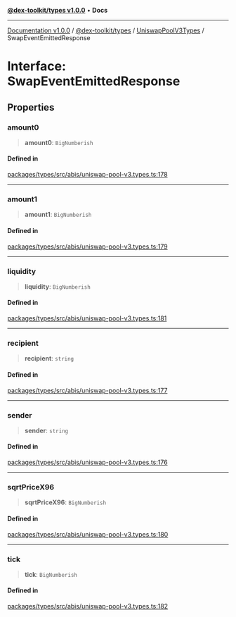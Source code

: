 [**@dex-toolkit/types v1.0.0**](../../../README.md) • **Docs**

***

[Documentation v1.0.0](../../../../../packages.md) / [@dex-toolkit/types](../../../README.md) / [UniswapPoolV3Types](../README.md) / SwapEventEmittedResponse

# Interface: SwapEventEmittedResponse

## Properties

### amount0

> **amount0**: `BigNumberish`

#### Defined in

[packages/types/src/abis/uniswap-pool-v3.types.ts:178](https://github.com/niZmosis/dex-toolkit/blob/3d8b41b44787b30fbea5de3ab4737662ffb61bc8/packages/types/src/abis/uniswap-pool-v3.types.ts#L178)

***

### amount1

> **amount1**: `BigNumberish`

#### Defined in

[packages/types/src/abis/uniswap-pool-v3.types.ts:179](https://github.com/niZmosis/dex-toolkit/blob/3d8b41b44787b30fbea5de3ab4737662ffb61bc8/packages/types/src/abis/uniswap-pool-v3.types.ts#L179)

***

### liquidity

> **liquidity**: `BigNumberish`

#### Defined in

[packages/types/src/abis/uniswap-pool-v3.types.ts:181](https://github.com/niZmosis/dex-toolkit/blob/3d8b41b44787b30fbea5de3ab4737662ffb61bc8/packages/types/src/abis/uniswap-pool-v3.types.ts#L181)

***

### recipient

> **recipient**: `string`

#### Defined in

[packages/types/src/abis/uniswap-pool-v3.types.ts:177](https://github.com/niZmosis/dex-toolkit/blob/3d8b41b44787b30fbea5de3ab4737662ffb61bc8/packages/types/src/abis/uniswap-pool-v3.types.ts#L177)

***

### sender

> **sender**: `string`

#### Defined in

[packages/types/src/abis/uniswap-pool-v3.types.ts:176](https://github.com/niZmosis/dex-toolkit/blob/3d8b41b44787b30fbea5de3ab4737662ffb61bc8/packages/types/src/abis/uniswap-pool-v3.types.ts#L176)

***

### sqrtPriceX96

> **sqrtPriceX96**: `BigNumberish`

#### Defined in

[packages/types/src/abis/uniswap-pool-v3.types.ts:180](https://github.com/niZmosis/dex-toolkit/blob/3d8b41b44787b30fbea5de3ab4737662ffb61bc8/packages/types/src/abis/uniswap-pool-v3.types.ts#L180)

***

### tick

> **tick**: `BigNumberish`

#### Defined in

[packages/types/src/abis/uniswap-pool-v3.types.ts:182](https://github.com/niZmosis/dex-toolkit/blob/3d8b41b44787b30fbea5de3ab4737662ffb61bc8/packages/types/src/abis/uniswap-pool-v3.types.ts#L182)
